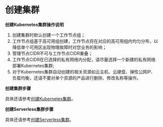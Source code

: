 
# 创建集群

**创建Kubernetes集群操作说明**

 1. 创建集群时默认创建一个工作节点组；
 2. 工作节点组基于高可用组创建，工作节点将在对应的高可用组内均匀分布，以降低单个可用区出现物理故障时对您业务的影响；
 3. 管理节点CIDR不可与工作节点CIDR重叠；
 4. 工作节点CIDR在已选择的私有网络内分配，请尽量选择一个新建的私有网络部署Kubernetes集群;
 5. 对于Kubernetes集群自动创建的相关资源如云主机、云硬盘、弹性公网IP、负载均衡，还请不要对单个资源的产品进行删除、修改名称等操作。

**创建集群步骤**

   具体还请参考[创建Kubernetes集群](https://docs.jdcloud.com/cn/jcs-for-kubernetes/create-to-cluster)。
   

**创建Serverless集群步骤**

  具体还请参考[创建Serverless集群](https://docs.jdcloud.com/cn/jcs-for-kubernetes/create-serverless-cluster)。
